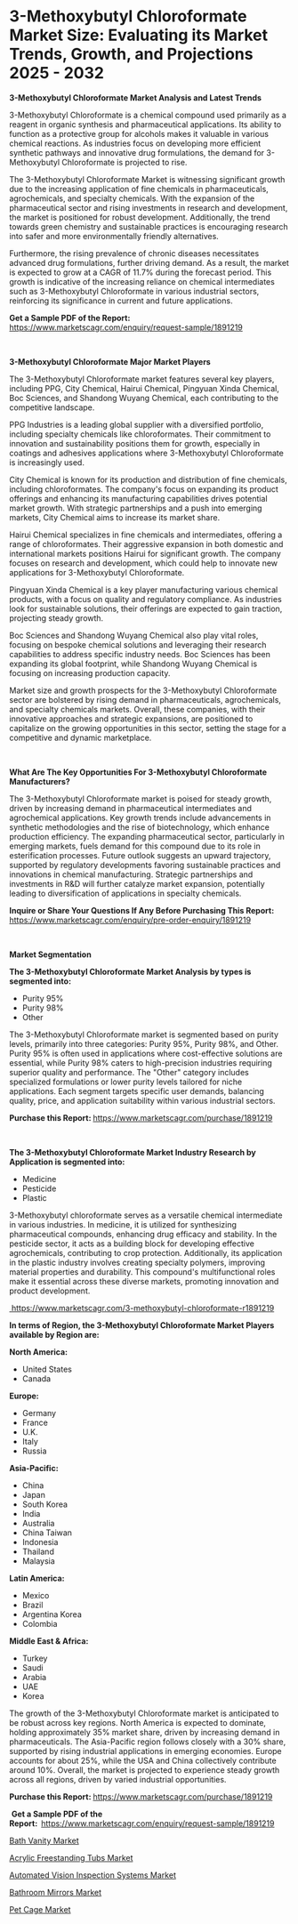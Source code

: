 <p><h1>3-Methoxybutyl Chloroformate Market Size: Evaluating its Market Trends, Growth, and Projections 2025 - 2032</h1></p><p><strong>3-Methoxybutyl Chloroformate Market Analysis and Latest Trends</strong></p>
<p><p>3-Methoxybutyl Chloroformate is a chemical compound used primarily as a reagent in organic synthesis and pharmaceutical applications. Its ability to function as a protective group for alcohols makes it valuable in various chemical reactions. As industries focus on developing more efficient synthetic pathways and innovative drug formulations, the demand for 3-Methoxybutyl Chloroformate is projected to rise.</p><p>The 3-Methoxybutyl Chloroformate Market is witnessing significant growth due to the increasing application of fine chemicals in pharmaceuticals, agrochemicals, and specialty chemicals. With the expansion of the pharmaceutical sector and rising investments in research and development, the market is positioned for robust development. Additionally, the trend towards green chemistry and sustainable practices is encouraging research into safer and more environmentally friendly alternatives.</p><p>Furthermore, the rising prevalence of chronic diseases necessitates advanced drug formulations, further driving demand. As a result, the market is expected to grow at a CAGR of 11.7% during the forecast period. This growth is indicative of the increasing reliance on chemical intermediates such as 3-Methoxybutyl Chloroformate in various industrial sectors, reinforcing its significance in current and future applications.</p></p>
<p><strong>Get a Sample PDF of the Report:&nbsp;</strong> <a href="https://www.marketscagr.com/enquiry/request-sample/1891219?utm_campaign=2265&utm_medium=2&utm_source=Github&utm_content=ia&utm_term=04022025&utm_id=3-methoxybutyl-chloroformate">https://www.marketscagr.com/enquiry/request-sample/1891219</a></p>
<p>&nbsp;</p>
<p><strong>3-Methoxybutyl Chloroformate Major Market Players</strong></p>
<p><p>The 3-Methoxybutyl Chloroformate market features several key players, including PPG, City Chemical, Hairui Chemical, Pingyuan Xinda Chemical, Boc Sciences, and Shandong Wuyang Chemical, each contributing to the competitive landscape.</p><p>PPG Industries is a leading global supplier with a diversified portfolio, including specialty chemicals like chloroformates. Their commitment to innovation and sustainability positions them for growth, especially in coatings and adhesives applications where 3-Methoxybutyl Chloroformate is increasingly used.</p><p>City Chemical is known for its production and distribution of fine chemicals, including chloroformates. The company's focus on expanding its product offerings and enhancing its manufacturing capabilities drives potential market growth. With strategic partnerships and a push into emerging markets, City Chemical aims to increase its market share.</p><p>Hairui Chemical specializes in fine chemicals and intermediates, offering a range of chloroformates. Their aggressive expansion in both domestic and international markets positions Hairui for significant growth. The company focuses on research and development, which could help to innovate new applications for 3-Methoxybutyl Chloroformate.</p><p>Pingyuan Xinda Chemical is a key player manufacturing various chemical products, with a focus on quality and regulatory compliance. As industries look for sustainable solutions, their offerings are expected to gain traction, projecting steady growth.</p><p>Boc Sciences and Shandong Wuyang Chemical also play vital roles, focusing on bespoke chemical solutions and leveraging their research capabilities to address specific industry needs. Boc Sciences has been expanding its global footprint, while Shandong Wuyang Chemical is focusing on increasing production capacity.</p><p>Market size and growth prospects for the 3-Methoxybutyl Chloroformate sector are bolstered by rising demand in pharmaceuticals, agrochemicals, and specialty chemicals markets. Overall, these companies, with their innovative approaches and strategic expansions, are positioned to capitalize on the growing opportunities in this sector, setting the stage for a competitive and dynamic marketplace.</p></p>
<p>&nbsp;</p>
<p><strong>What Are The Key Opportunities For 3-Methoxybutyl Chloroformate Manufacturers?</strong></p>
<p><p>The 3-Methoxybutyl Chloroformate market is poised for steady growth, driven by increasing demand in pharmaceutical intermediates and agrochemical applications. Key growth trends include advancements in synthetic methodologies and the rise of biotechnology, which enhance production efficiency. The expanding pharmaceutical sector, particularly in emerging markets, fuels demand for this compound due to its role in esterification processes. Future outlook suggests an upward trajectory, supported by regulatory developments favoring sustainable practices and innovations in chemical manufacturing. Strategic partnerships and investments in R&D will further catalyze market expansion, potentially leading to diversification of applications in specialty chemicals.</p></p>
<p><strong>Inquire or Share Your Questions If Any Before Purchasing This Report:</strong> <a href="https://www.marketscagr.com/enquiry/pre-order-enquiry/1891219?utm_campaign=2265&utm_medium=2&utm_source=Github&utm_content=ia&utm_term=04022025&utm_id=3-methoxybutyl-chloroformate">https://www.marketscagr.com/enquiry/pre-order-enquiry/1891219</a></p>
<p>&nbsp;</p>
<p><strong>Market Segmentation</strong></p>
<p><strong>The 3-Methoxybutyl Chloroformate Market Analysis by types is segmented into:</strong></p>
<p><ul><li>Purity 95%</li><li>Purity 98%</li><li>Other</li></ul></p>
<p><p>The 3-Methoxybutyl Chloroformate market is segmented based on purity levels, primarily into three categories: Purity 95%, Purity 98%, and Other. Purity 95% is often used in applications where cost-effective solutions are essential, while Purity 98% caters to high-precision industries requiring superior quality and performance. The "Other" category includes specialized formulations or lower purity levels tailored for niche applications. Each segment targets specific user demands, balancing quality, price, and application suitability within various industrial sectors.</p></p>
<p><strong>Purchase this Report:&nbsp;</strong><a href="https://www.marketscagr.com/purchase/1891219?utm_campaign=2265&utm_medium=2&utm_source=Github&utm_content=ia&utm_term=04022025&utm_id=3-methoxybutyl-chloroformate">https://www.marketscagr.com/purchase/1891219</a></p>
<p>&nbsp;</p>
<p><strong>The 3-Methoxybutyl Chloroformate Market Industry Research by Application is segmented into:</strong></p>
<p><ul><li>Medicine</li><li>Pesticide</li><li>Plastic</li></ul></p>
<p><p>3-Methoxybutyl chloroformate serves as a versatile chemical intermediate in various industries. In medicine, it is utilized for synthesizing pharmaceutical compounds, enhancing drug efficacy and stability. In the pesticide sector, it acts as a building block for developing effective agrochemicals, contributing to crop protection. Additionally, its application in the plastic industry involves creating specialty polymers, improving material properties and durability. This compound's multifunctional roles make it essential across these diverse markets, promoting innovation and product development.</p></p>
<p><a href="https://www.marketscagr.com/3-methoxybutyl-chloroformate-r1891219?utm_campaign=2265&utm_medium=2&utm_source=Github&utm_content=ia&utm_term=04022025&utm_id=3-methoxybutyl-chloroformate">&nbsp;https://www.marketscagr.com/3-methoxybutyl-chloroformate-r1891219</a></p>
<p><strong>In terms of Region, the 3-Methoxybutyl Chloroformate Market Players available by Region are:</strong></p>
<p>
    <p> <strong> North America: </strong>
        <ul>
            <li>United States</li>
            <li>Canada</li>
        </ul>
        </p> 
    <p> <strong> Europe: </strong>
        <ul>
            <li>Germany</li>
            <li>France</li>
            <li>U.K.</li>
            <li>Italy</li>
            <li>Russia</li>
        </ul>
        </p> 
    <p> <strong> Asia-Pacific: </strong>
        <ul>
            <li>China</li>
            <li>Japan</li>
            <li>South Korea</li>
            <li>India</li>
            <li>Australia</li>
            <li>China Taiwan</li>
            <li>Indonesia</li>
            <li>Thailand</li>
            <li>Malaysia</li>
        </ul>
        </p> 
    <p> <strong> Latin America: </strong>
        <ul>
            <li>Mexico</li>
            <li>Brazil</li>
            <li>Argentina Korea</li>
            <li>Colombia</li>
        </ul>
        </p> 
    <p> <strong> Middle East & Africa: </strong>
        <ul>
            <li>Turkey</li>
            <li>Saudi</li>
            <li>Arabia</li>
            <li>UAE</li>
            <li>Korea</li>
        </ul>
    </p>
    </p>
<p><p>The growth of the 3-Methoxybutyl Chloroformate market is anticipated to be robust across key regions. North America is expected to dominate, holding approximately 35% market share, driven by increasing demand in pharmaceuticals. The Asia-Pacific region follows closely with a 30% share, supported by rising industrial applications in emerging economies. Europe accounts for about 25%, while the USA and China collectively contribute around 10%. Overall, the market is projected to experience steady growth across all regions, driven by varied industrial opportunities.</p></p>
<p><strong>Purchase this Report: </strong><a href="https://www.marketscagr.com/purchase/1891219?utm_campaign=2265&utm_medium=2&utm_source=Github&utm_content=ia&utm_term=04022025&utm_id=3-methoxybutyl-chloroformate">https://www.marketscagr.com/purchase/1891219</a></p>
<p>&nbsp;<strong>Get a Sample PDF of the Report:&nbsp;&nbsp;</strong><a href="https://www.marketscagr.com/enquiry/request-sample/1891219?utm_campaign=2265&utm_medium=2&utm_source=Github&utm_content=ia&utm_term=04022025&utm_id=3-methoxybutyl-chloroformate">https://www.marketscagr.com/enquiry/request-sample/1891219</a></p>
<p><strong></strong></p>
<p><p><a href="https://www.linkedin.com/pulse/bath-vanity-market-size-share-analysis-2025-2032-evaluating-qnxff?utm_campaign=2265&utm_medium=2&utm_source=Github&utm_content=ia&utm_term=04022025&utm_id=3-methoxybutyl-chloroformate">Bath Vanity Market</a></p><p><a href="https://www.linkedin.com/pulse/comprehensive-acrylic-freestanding-tubs-market-report-360-degree-v1zxc?utm_campaign=2265&utm_medium=2&utm_source=Github&utm_content=ia&utm_term=04022025&utm_id=3-methoxybutyl-chloroformate">Acrylic Freestanding Tubs Market</a></p><p><a href="https://www.linkedin.com/pulse/navigating-global-automated-vision-inspection-systems-market-npxuf?utm_campaign=2265&utm_medium=2&utm_source=Github&utm_content=ia&utm_term=04022025&utm_id=3-methoxybutyl-chloroformate">Automated Vision Inspection Systems Market</a></p><p><a href="https://www.linkedin.com/pulse/sustaining-industry-growth-study-bathroom-mirrors-market-qg8tf?utm_campaign=2265&utm_medium=2&utm_source=Github&utm_content=ia&utm_term=04022025&utm_id=3-methoxybutyl-chloroformate">Bathroom Mirrors Market</a></p><p><a href="https://www.linkedin.com/pulse/pet-cage-market-analysis-trends-share-sales-size-growth-o4nuc?utm_campaign=2265&utm_medium=2&utm_source=Github&utm_content=ia&utm_term=04022025&utm_id=3-methoxybutyl-chloroformate">Pet Cage Market</a></p></p>